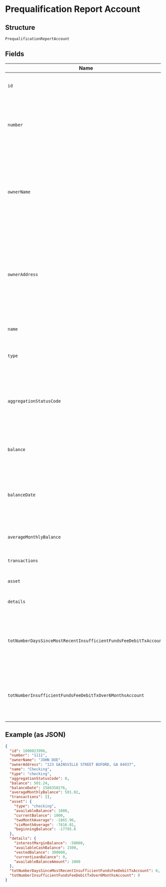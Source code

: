 
# Prequalification Report Account

## Structure

`PrequalificationReportAccount`

## Fields

| Name | Type | Tags | Description |
|  --- | --- | --- | --- |
| `id` | `bigint` | Required | The generated FInicity ID of the account |
| `number` | `string` | Required | The account number from the institution (all digits except the last four are obfuscated) |
| `ownerName` | `string` | Required | The name(s) of the account owner(s). This field is optional. If no owner information is available, this field will not appear in the report. |
| `ownerAddress` | `string` | Required | The mailing address of the account owner(s). This field is optional. If no owner information is available, this field will not appear in the report. |
| `name` | `string` | Required | The account name from the institution |
| `type` | `string` | Required | One of the values from Account Types |
| `aggregationStatusCode` | `number` | Required | The status of the most recent aggregation attempt (see Handling Aggregation Status Codes) |
| `balance` | `number` | Required | The cleared balance of the account as-of balanceDate |
| `balanceDate` | `bigint` | Required | A timestamp showing when the balance was captured (see Handling Dates and Times) |
| `averageMonthlyBalance` | `number` | Required | The average monthly balance of this account |
| `transactions` | `number[]` | Required | A list of transaction records |
| `asset` | [`PrequalificationReportAssetSummary`](../../doc/models/prequalification-report-asset-summary.md) | Required | An asset record for the account |
| `details` | [`AccountDetail`](../../doc/models/account-detail.md) | Required | A details record for the account |
| `totNumberDaysSinceMostRecentInsufficientFundsFeeDebitTxAccount` | `number` | Required | The total number of days since the most recent insufficient funds fee for the account |
| `totNumberInsufficientFundsFeeDebitTxOver6MonthsAccount` | `number` | Required | The total number of  insufficient funds fees for the account over six months |

## Example (as JSON)

```json
{
  "id": 1000023996,
  "number": "1111",
  "ownerName": "JOHN DOE",
  "ownerAddress": "123 GAINSVILLE STREET BUFORD, GA 84937",
  "name": "Checking",
  "type": "checking",
  "aggregationStatusCode": 0,
  "balance": 501.24,
  "balanceDate": 1588350276,
  "averageMonthlyBalance": 501.02,
  "transactions": [],
  "asset": {
    "type": "checking",
    "availableBalance": 1000,
    "currentBalance": 1000,
    "twoMonthAverage": -1865.96,
    "sixMonthAverage": -7616.01,
    "beginningBalance": -17795.6
  },
  "details": {
    "interestMarginBalance": -50000,
    "availableCashBalance": 1500,
    "vestedBalance": 300000,
    "currentLoanBalance": 0,
    "availableBalanceAmount": 1000
  },
  "totNumberDaysSinceMostRecentInsufficientFundsFeeDebitTxAccount": 0,
  "totNumberInsufficientFundsFeeDebitTxOver6MonthsAccount": 0
}
```

